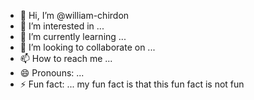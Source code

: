 - 👋 Hi, I’m @william-chirdon
- 👀 I’m interested in ...
- 🌱 I’m currently learning ...
- 💞️ I’m looking to collaborate on ...
- 📫 How to reach me ...
- 😄 Pronouns: ...
- ⚡ Fun fact: ... my fun fact is that this fun fact is not fun

<!---
william-chirdon/william-chirdon is a ✨ special ✨ repository because its `README.md` (this file) appears on your GitHub profile.
You can click the Preview link to take a look at your changes.
--->
